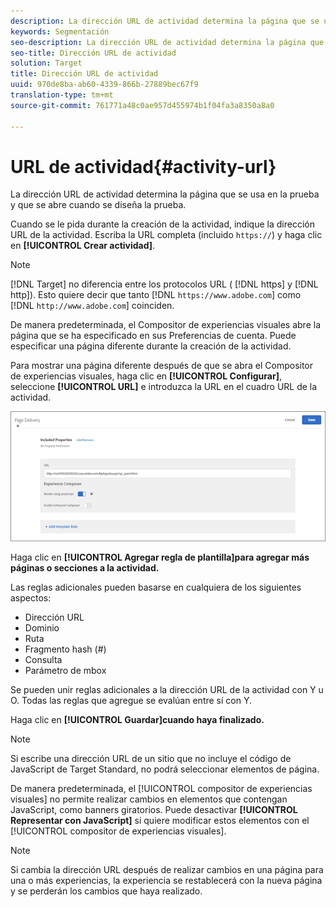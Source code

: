 ```yaml
---
description: La dirección URL de actividad determina la página que se usa en la prueba y que se abre cuando se diseña la prueba.
keywords: Segmentación
seo-description: La dirección URL de actividad determina la página que se usa en la prueba y que se abre cuando se diseña la prueba.
seo-title: Dirección URL de actividad
solution: Target
title: Dirección URL de actividad
uuid: 970de8ba-ab60-4339-866b-27889bec67f9
translation-type: tm+mt
source-git-commit: 761771a48c0ae957d455974b1f04fa3a8350a8a0

---
```



# URL de actividad{#activity-url}

La dirección URL de actividad determina la página que se usa en la prueba y que se abre cuando se diseña la prueba.

Cuando se le pida durante la creación de la actividad, indique la dirección URL de la actividad. Escriba la URL completa (incluido `https://`) y haga clic en **[!UICONTROL Crear actividad]**.

>[!NOTE]
>
>[!DNL Target] no diferencia entre los protocolos URL ( [!DNL https] y [!DNL http]). Esto quiere decir que tanto [!DNL `https://www.adobe.com`] como [!DNL `http://www.adobe.com`] coinciden.

De manera predeterminada, el Compositor de experiencias visuales abre la página que se ha especificado en sus Preferencias de cuenta. Puede especificar una página diferente durante la creación de la actividad.

Para mostrar una página diferente después de que se abra el Compositor de experiencias visuales, haga clic en **[!UICONTROL Configurar]**, seleccione **[!UICONTROL URL]** e introduzca la URL en el cuadro URL de la actividad.

![](assets/url-config.png)

Haga clic en **[!UICONTROL Agregar regla de plantilla]para agregar más páginas o secciones a la actividad.**

Las reglas adicionales pueden basarse en cualquiera de los siguientes aspectos:

* Dirección URL
* Dominio
* Ruta
* Fragmento hash (#)
* Consulta
* Parámetro de mbox

Se pueden unir reglas adicionales a la dirección URL de la actividad con Y u O. Todas las reglas que agregue se evalúan entre sí con Y.

Haga clic en **[!UICONTROL Guardar]cuando haya finalizado.**

>[!NOTE]
>
>Si escribe una dirección URL de un sitio que no incluye el código de JavaScript de Target Standard, no podrá seleccionar elementos de página.

De manera predeterminada, el [!UICONTROL compositor de experiencias visuales] no permite realizar cambios en elementos que contengan JavaScript, como banners giratorios. Puede desactivar **[!UICONTROL Representar con JavaScript]** si quiere modificar estos elementos con el [!UICONTROL compositor de experiencias visuales].

>[!NOTE]
>
>Si cambia la dirección URL después de realizar cambios en una página para una o más experiencias, la experiencia se restablecerá con la nueva página y se perderán los cambios que haya realizado.
